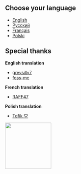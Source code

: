 ## Choose your language
- [English](/english-lang.md)
- [Русский](/russian-lang.md)
- [Français](/french-lang.md)
- [Polski](/polish-lang.md)
## Special thanks
**English translation**
- [greysilly7](https://github.com/greysilly7)
- [foss-mc](https://github.com/foss-mc)

**French translation**
- [RAFF47](https://github.com/RAFF47)

**Polish translation**
- [Tofik ♡](https://github.com/Toffikk)
<img src="https://static.wikia.nocookie.net/minecraft/images/6/6a/Axolotls_Swimming.gif/revision/latest?cb=20201219210623" width="150">
